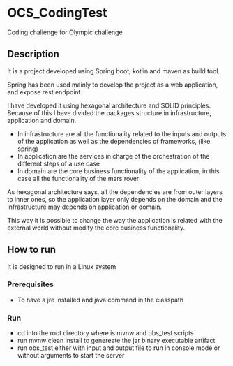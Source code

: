 # OCS_CodingTest
Coding challenge for Olympic challenge

## Description
It is a project developed using Spring boot, kotlin and maven as build tool.

Spring has been used mainly to develop the project as a web application,
and expose rest endpoint.

I have developed it using hexagonal architecture and SOLID principles.
Because of this I have divided the packages structure in infrastructure, application and domain.

- In infrastructure are all the functionality related to the inputs and outputs of the application as well as the dependencies of frameworks, (like spring)
- In application are the services in charge of the orchestration of the different steps of a use case
- In domain are the core business functionality of the application, in this case all the functionality of the mars rover

As hexagonal architecture says, all the dependencies are from outer layers to inner ones, so the application layer only depends on the domain and the infrastructure may depends on application or domain.

This way it is possible to change the way the application is related with the external world without modify the core business functionality.

## How to run
It is designed to run in a Linux system

### Prerequisites
- To have a jre installed and java command in the classpath

### Run
- cd into the root directory where is mvnw and obs_test scripts
- run mvnw clean install to genereate the jar binary executable artifact
- run obs_test either with input and output file to run in console mode or without arguments to start the server
